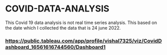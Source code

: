 # COVID-DATA-ANALYSIS

This Covid 19 data analysis is not real time series analysis. This based on the date which I collected the data that is 24 june 2022.

### https://public.tableau.com/app/profile/vishal7325/viz/CovidDashboard_16561616744560/Dashboard1

